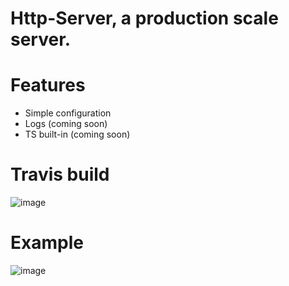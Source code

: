 # Http-Server, a production scale server.

# Features
- Simple configuration
- Logs (coming soon)
- TS built-in (coming soon)
# Travis build
![image](https://api.travis-ci.com/J-P-S-O/Http-Server.svg?branch=main)
# Example
![image](https://user-images.githubusercontent.com/66487668/102392240-936da900-3fb5-11eb-948a-c091508747c7.png)
